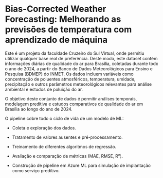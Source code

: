# Bias-Corrected Weather Forecasting: Melhorando as previsões de temperatura com aprendizado de máquina

Este é um projeto da faculdade Cruzeiro do Sul Virtual, onde permitiu utilizar qualquer base real de preferência. Deste modo, este dataset contém informações diárias de qualidade do ar para Brasília, coletadas durante todo o ano de 2024, a partir do Banco de Dados Meteorológicos para Ensino e Pesquisa (BDMEP) do INMET. Os dados incluem variáveis como concentração de poluentes atmosféricos, temperatura, umidade, precipitação e outros parâmetros meteorológicos relevantes para análise ambiental e estudos de poluição do ar.

O objetivo deste conjunto de dados é permitir análises temporais, modelagem preditiva e estudos comparativos de qualidade do ar em Brasília ao longo do ano de 2024.

O pipeline cobre todo o ciclo de vida de um modelo de ML:

- Coleta e exploração dos dados.

- Tratamento de valores ausentes e pré-processamento.

- Treinamento de diferentes algoritmos de regressão.

- Avaliação e comparação de métricas (MAE, RMSE, R²).

- Construção de pipeline em Azure ML para simulação de implantação como serviço preditivo.
